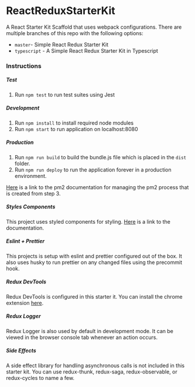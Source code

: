 # ReactReduxStarterKit
A React Starter Kit Scaffold that uses webpack configurations. There are multiple branches of this repo
with the following options:
- `master`- Simple React Redux Starter Kit
- `typescript` - A Simple React Redux Starter Kit in Typescript

### Instructions

##### Test
1. Run `npm test` to run test suites using Jest

##### Development
1. Run `npm install` to install required node modules
2. Run `npm start` to run application on localhost:8080

##### Production
1. Run `npm run build` to build the bundle.js file which is placed in the `dist` folder.
2. Run `npm run deploy` to run the application forever in a production environment.

[Here][1] is a link to the pm2 documentation for managing the pm2 process that is created from step 3.

##### Styles Components
This project uses styled components for styling. [Here][2] is a link to the documentation.

##### Eslint + Prettier
This projects is setup with eslint and prettier configured out of the box. It also uses husky to run prettier on any changed files using the precommit hook.

##### Redux DevTools
Redux DevTools is configured in this starter it. You can install the chrome extension [here][3].

##### Redux Logger
Redux Logger is also used by default in development mode. It can be viewed in the browser console tab whenever an action occurs.

##### Side Effects
A side effect library for handling asynchronous calls is not included in this starter kit. You can use redux-thunk, redux-saga, redux-observable, or redux-cycles to name a few.

[1]: https://github.com/Unitech/pm2
[2]: https://www.styled-components.com/docs
[3]: https://chrome.google.com/webstore/detail/redux-devtools/lmhkpmbekcpmknklioeibfkpmmfibljd?hl=en